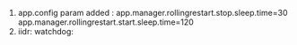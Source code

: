 1. app.config
   param added :
    app.manager.rollingrestart.stop.sleep.time=30
    app.manager.rollingrestart.start.sleep.time=120
2. iidr:
      watchdog:     
